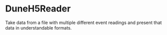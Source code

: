 # DuneH5Reader
Take data from a file with multiple different event readings and present that data in understandable formats.
